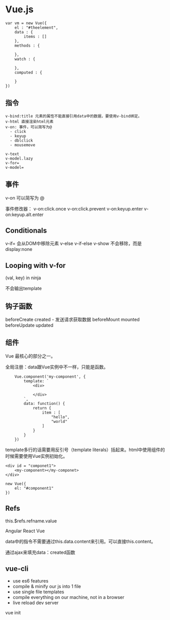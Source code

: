 # Vue.js
```
var vm = new Vue({
    el : "#theelement",
    data : {
        items : []
    },
    methods : {

    },
    watch : {

    },
    computed : {

    }
})
```

## 指令
    v-bind:title 元素的属性不能直接引用data中的数据，要使用v-bind绑定。
    v-html 直接渲染html元素
    v-on: 事件，可以简写为@
      - click
      - keyup
      - dblclick
      - mousemove

    v-text
    v-model.lazy
    v-for=
    v-model=

## 事件
v-on 可以简写为 @

事件修改器：
v-on:click.once
v-on:click.prevent
v-on:keyup.enter
v-on:keyup.alt.enter

## Conditionals
v-if= 会从DOM中移除元素
v-else
v-if-else
v-show 不会移除，而是display:none

## Looping with v-for

<template v-for = "(ninja, index) in ninjas">
</template>

(val, key) in ninja

不会输出template


## 钩子函数
beforeCreate
created - 发送请求获取数据
beforeMount
mounted
beforeUpdate
updated

## 组件

Vue 最核心的部分之一。

全局注册：data跟Vue实例中不一样，只能是函数。
```
    Vue.component('my-component', {
        template: `
            <div>

            </div>
        `,
        data: function() {
            return {
                item : [
                    "hello",
                    "world"
                ]
            }
        }
    })
```
template多行的话需要用反引号（template literals）括起来。html中使用组件的时候需要使用Vue实例初始化。

```
<div id = "componet1">
    <my-component></my-componet>
</div>

new Vue({
    el: "#component1"
})
```

## Refs
<div ref="refname">

this.$refs.refname.value

Angular
React
Vue

data中的指令不需要通过this.data.content来引用。可以直接this.content。

通过ajax来填充data：created函数

## vue-cli
* use es6 features
* compile & minify our js into 1 file
* use single file templates
* compile everything on our machine, not in a browser
* live reload dev server

vue init <template> <project>
```
npm install -g vue-cli
vue init webpack my-project
cd my-project
npm install
npm run dev
```

component: global, local



template <div></div>
script export defualt {data(){}}
style scoped


## props

向子模块传递数据

v-bind:ninjas

props {
    type:Array,
    required:true
}

## events : to parent
child component: this.$emit('changeTitle', 'Vue Wizards')
parent component: v-on:changeTitle="updateTitle"

event-bus:
export const bus = new Vue();

import {bus} from "../main";


## slot
传递数据的方式之一。
<h2 slot="title"></h2>

<slot name="title">

单页web应用
    ExtJS

## dynamic component
<keep-alive>
<component v-bind:is=""></component>
</keep-alive>

## 插件
* vue-router
* vue-resource
* vee-validate

* traversymedia.com

## router
this.$route.params.id

  this.$http.get(URL).then(function(data){
      this.blog = data.body;
  })


## vee-validate
v-validate="required|email"
data-vv-delay="1000"


jsonplacehlod
